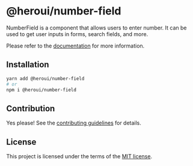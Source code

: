 # @heroui/number-field

NumberField is a component that allows users to enter number. It can be used to get user inputs in forms, search fields, and more.

Please refer to the [documentation](https://nextui.org/docs/components/number-field) for more information.

## Installation

```sh
yarn add @heroui/number-field
# or
npm i @heroui/number-field
```

## Contribution

Yes please! See the
[contributing guidelines](https://github.com/nextui-org/nextui/blob/master/CONTRIBUTING.md)
for details.

## License

This project is licensed under the terms of the
[MIT license](https://github.com/nextui-org/nextui/blob/master/LICENSE).
